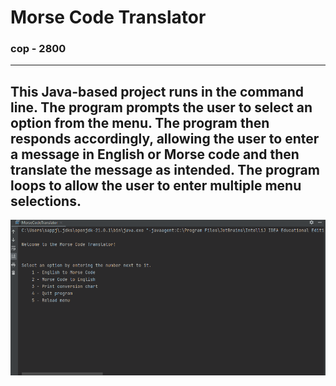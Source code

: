 # Morse Code Translator
### cop - 2800
---
This Java-based project runs in the command line. The program prompts the user to select an option from the menu. 
The program then responds accordingly, allowing the user to enter a message in English or Morse code and then translate
the message as intended. The program loops to allow the user to enter multiple menu selections. 
---
![me](https://github.com/JohnSapp-Dev/COP2800MorseCode/blob/9f5ef8dce4ff53ea418b7aa135482748b92133e5/gif/GifOverview.gif)
